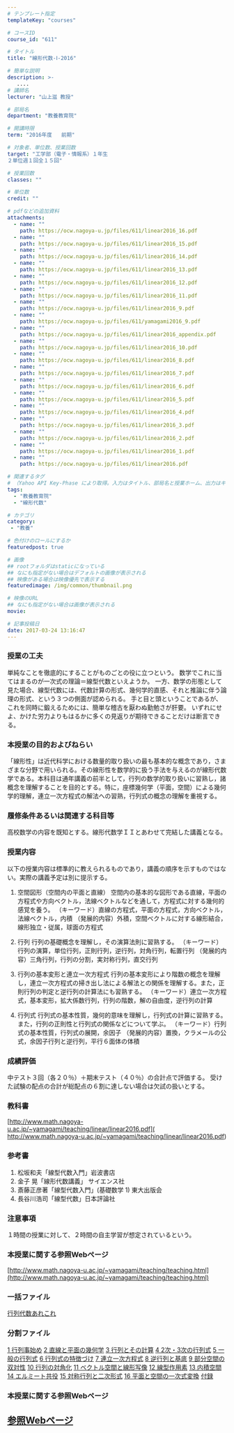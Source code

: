 ```yaml
---
# テンプレート指定
templateKey: "courses"

# コースID
course_id: "611"

# タイトル
title: "線形代数-Ⅰ-2016"

# 簡単な説明
description: >-
   ....
# 講師名
lecturer: "山上滋 教授"

# 部局名
department: "教養教育院"

# 開講時限
term: "2016年度	前期"

# 対象者、単位数、授業回数
target: "工学部（電子・情報系）１年生
２単位週１回全１５回"

# 授業回数
classes: ""

# 単位数
credit: ""

# pdfなどの追加資料
attachments:
  - name: "" 
    path: https://ocw.nagoya-u.jp/files/611/linear2016_16.pdf
  - name: "" 
    path: https://ocw.nagoya-u.jp/files/611/linear2016_15.pdf
  - name: "" 
    path: https://ocw.nagoya-u.jp/files/611/linear2016_14.pdf
  - name: "" 
    path: https://ocw.nagoya-u.jp/files/611/linear2016_13.pdf
  - name: "" 
    path: https://ocw.nagoya-u.jp/files/611/linear2016_12.pdf
  - name: "" 
    path: https://ocw.nagoya-u.jp/files/611/linear2016_11.pdf
  - name: "" 
    path: https://ocw.nagoya-u.jp/files/611/linear2016_9.pdf
  - name: "" 
    path: https://ocw.nagoya-u.jp/files/611/yamagami2016_9.pdf
  - name: "" 
    path: https://ocw.nagoya-u.jp/files/611/linear2016_appendix.pdf
  - name: "" 
    path: https://ocw.nagoya-u.jp/files/611/linear2016_10.pdf
  - name: "" 
    path: https://ocw.nagoya-u.jp/files/611/linear2016_8.pdf
  - name: "" 
    path: https://ocw.nagoya-u.jp/files/611/linear2016_7.pdf
  - name: "" 
    path: https://ocw.nagoya-u.jp/files/611/linear2016_6.pdf
  - name: "" 
    path: https://ocw.nagoya-u.jp/files/611/linear2016_5.pdf
  - name: "" 
    path: https://ocw.nagoya-u.jp/files/611/linear2016_4.pdf
  - name: "" 
    path: https://ocw.nagoya-u.jp/files/611/linear2016_3.pdf
  - name: "" 
    path: https://ocw.nagoya-u.jp/files/611/linear2016_2.pdf
  - name: "" 
    path: https://ocw.nagoya-u.jp/files/611/linear2016_1.pdf
  - name: "" 
    path: https://ocw.nagoya-u.jp/files/611/linear2016.pdf

# 関連するタグ
# （Yahoo API Key-Phase により取得。入力はタイトル、部局名と授業ホーム、出力はキーフレーズ（tags））
tags:
  - "教養教育院"
  - "線形代数"

# カテゴリ
category:
 - "教養"

# 色付けのロールにするか
featuredpost: true

# 画像
## rootフォルダはstaticになっている
## なにも指定がない場合はデフォルトの画像が表示される
## 映像がある場合は映像優先で表示する
featuredimage: /img/common/thumbnail.png

# 映像のURL
## なにも指定がない場合は画像が表示される
movie: 

# 記事投稿日
date: 2017-03-24 13:16:47
---
```





### 授業の工夫
単純なことを徹底的にすることがものごとの役に立つという。
数学でこれに当てはまるのが一次式の理論＝線型代数といえようか。
一方、数学の形態として見た場合、線型代数には、代数計算の形式、幾何学的直感、それと推論に伴う論理の形式、という３つの側面が認められる。
手と目と頭ということであるが、これを同時に鍛えるためには、簡単な稽古を厭わぬ勤勉さが肝要。
いずれにせよ、かけた労力よりもはるかに多くの見返りが期待できることだけは断言できる。





### 本授業の目的およびねらい
「線形性」は近代科学における数量的取り扱いの最も基本的な概念であり，さまざまな分野で用いられる。その線形性を数学的に扱う手法を与えるのが線形代数学である。本科目は通年講義の前半として，行列の数学的取り扱いに習熟し，諸概念を理解することを目的とする。特に，座標幾何学（平面，空間）による幾何学的理解，連立一次方程式の解法への習熟，行列式の概念の理解を重視する。

### 履修条件あるいは関連する科目等
高校数学の内容を既知とする。線形代数学ＩＩとあわせて完結した講義となる。

### 授業内容
以下の授業内容は標準的に教えられるものであり，講義の順序を示すものではない。実際の講義予定は別に提示する。

1. 空間図形（空間内の平面と直線）
空間内の基本的な図形である直線，平面の方程式や方向ベクトル，法線ベクトルなどを通して，方程式に対する幾何的感覚を養う。
（キーワード）直線の方程式，平面の方程式，方向ベクトル，法線ベクトル，内積
（発展的内容）外積，空間ベクトルに対する線形結合，線形独立・従属，球面の方程式

2. 行列
行列の基礎概念を理解し，その演算法則に習熟する。
（キーワード）行列の演算，単位行列，正則行列，逆行列，対角行列，転置行列
（発展的内容）三角行列，行列の分割，実対称行列，直交行列

3. 行列の基本変形と連立一次方程式
行列の基本変形により階数の概念を理解し，連立一次方程式の掃き出し法による解法との関係を理解する。また，正則行列の判定と逆行列の計算法にも習熟する。
（キーワード）連立一次方程式，基本変形，拡大係数行列，行列の階数，解の自由度，逆行列の計算

4. 行列式
行列式の基本性質，幾何的意味を理解し，行列式の計算に習熟する。また，行列の正則性と行列式の関係などについて学ぶ。
（キーワード）行列式の基本性質，行列式の展開，余因子
（発展的内容）置換，クラメールの公式，余因子行列と逆行列，平行６面体の体積

### 成績評価
中テスト３回（各２０％）＋期末テスト（４０％）の合計点で評価する。
受けた試験の配点の合計が総配点の６割に達しない場合は欠試の扱いとする。

### 教科書
[http://www.math.nagoya-u.ac.jp/~yamagami/teaching/linear/linear2016.pdf](
http://www.math.nagoya-u.ac.jp/~yamagami/teaching/linear/linear2016.pdf)

### 参考書
1. 松坂和夫「線型代数入門」岩波書店
2. 金子 晃「線形代数講義」 サイエンス社
3. 斎藤正彦著「線型代数入門」(基礎数学 1) 東大出版会
4. 長谷川浩司「線型代数」日本評論社

### 注意事項
１時間の授業に対して、２時間の自主学習が想定されているという。

### 本授業に関する参照Webぺージ
[http://www.math.nagoya-u.ac.jp/~yamagami/teaching/teaching.html](http://www.math.nagoya-u.ac.jp/~yamagami/teaching/teaching.html)







### 一括ファイル
[行列代数あれこれ](https://ocw.nagoya-u.jp/files/611/linear2016.pdf) 
### 分割ファイル
[1 行列事始め](https://ocw.nagoya-u.jp/files/611/linear2016_1.pdf) 
[2 直線と平面の幾何学](https://ocw.nagoya-u.jp/files/611/linear2016_2.pdf) 
[3 行列とその計算](https://ocw.nagoya-u.jp/files/611/linear2016_3.pdf) 
[4 2次・3次の行列式](https://ocw.nagoya-u.jp/files/611/linear2016_4.pdf) 
[5 一般の行列式](https://ocw.nagoya-u.jp/files/611/linear2016_5.pdf) 
[6 行列式の特徴づけ](https://ocw.nagoya-u.jp/files/611/linear2016_6.pdf) 
[7 連立一次方程式](https://ocw.nagoya-u.jp/files/611/linear2016_7.pdf) 
[8 逆行列と基底](https://ocw.nagoya-u.jp/files/611/linear2016_8.pdf) 
[9 部分空間の双対性](https://ocw.nagoya-u.jp/files/611/linear2016_9.pdf) 
[10 行列の対角化](https://ocw.nagoya-u.jp/files/611/linear2016_10.pdf) 
[11 ベクトル空間と線形写像](https://ocw.nagoya-u.jp/files/611/linear2016_11.pdf) 
[12 線型作用素](https://ocw.nagoya-u.jp/files/611/linear2016_12.pdf) 
[13 内積空間](https://ocw.nagoya-u.jp/files/611/linear2016_13.pdf) 
[14 エルミート共役](https://ocw.nagoya-u.jp/files/611/linear2016_14.pdf) 
[15 対称行列と二次形式](https://ocw.nagoya-u.jp/files/611/linear2016_15.pdf) 
[16 平面と空間の一次式変換](https://ocw.nagoya-u.jp/files/611/linear2016_16.pdf) 
[付録](https://ocw.nagoya-u.jp/files/611/linear2016_appendix.pdf) 










### 本授業に関する参照Webページ

<a href="http://www.math.nagoya-u.ac.jp/~yamagami/teaching/teaching.html">参照Webページ </a>
-----
